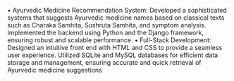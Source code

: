 • Ayurvedic Medicine Recommendation System: Developed a sophisticated
systems that suggests Ayurvedic medicine names based on classical texts such as
Charaka Samhita, Sushruta Samhita, and symptom analysis. Implemented the
backend using Python and the Django framework, ensuring robust and scalable
performance.
• Full-Stack Development: Designed an intuitive front end with HTML and CSS
to provide a seamless user experience. Utilized SQLite and MySQL databases
for efficient data storage and management, ensuring accurate and quick
retrieval of Ayurvedic medicine suggestions
